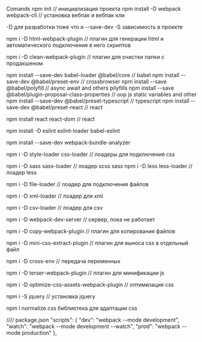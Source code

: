 Comands
npm init // инициализация проекта
npm install -D webpack webpack-cli // установка вебпак и вебпак кли

-D для разработки тоже что и --save-dev
-S зависимость в проекте

npm i -D html-webpack-plugin // плагин для генерации html и автоматического подключения в него скриптов

npm i -D clean-webpack-plugin // плагин для очистки папки с продакшеном

npm install --save-dev babel-loader @babel/core // babel
npm install --save-dev @babel/preset-env // crossbrowser
npm install --save @babel/polyfill // async await and others pilyfills
npm install --save @babel/plugin-proposal-class-properties // oop js static variables and other
npm install --save-dev @babel/preset-typescript // typescript
npm install --save-dev @babel/preset-react // react

npm install react react-dom // react

npm install -D eslint eslint-loader babel-eslint

npm install --save-dev webpack-bundle-analyzer

npm i -D style-loader css-loader // лоадеры для подключения css

npm i -D sass sass-loader // лоадер scss sass
npm i -D less less-loader // лоадер less

npm i -D file-loader // лоадер для подключения файлов

npm i -D xml-loader // лоадер для xml

npm i -D csv-loader // лоадер для csv

npm i -D webpack-dev-server // сервер, пока не работает

npm i -D copy-webpack-plugin // плагин для копирования файлов

npm i -D mini-css-extract-plugin // плагин для выноса css в отдельный файл

npm i -D cross-env // передача переменных

npm i -D terser-webpack-plugin // плагин для минификации js

npm i -D optimize-css-assets-webpack-plugin // оптимизация css

npm i -S jquery // установка jquery

npm i normalize.css библиотека для адаптации css

//// 
package.json
"scripts": {
  "dev": "webpack --mode development",
  "watch": "webpack --mode development --watch",
  "prod": "webpack --mode production"
},


